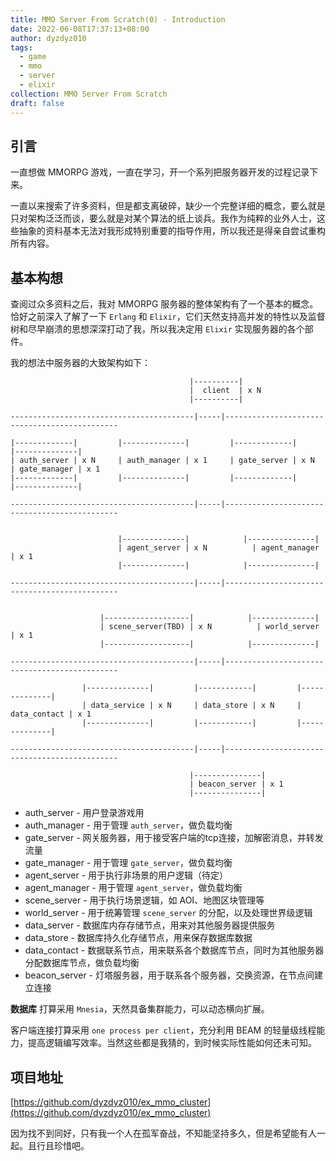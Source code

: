 ```yaml
---
title: MMO Server From Scratch(0) - Introduction
date: 2022-06-08T17:37:13+08:00
author: dyzdyz010
tags:
  - game
  - mmo
  - server
  - elixir
collection: MMO Server From Scratch
draft: false
---
```


## 引言

一直想做 MMORPG 游戏，一直在学习，开一个系列把服务器开发的过程记录下来。

一直以来搜索了许多资料，但是都支离破碎，缺少一个完整详细的概念，要么就是只对架构泛泛而谈，要么就是对某个算法的纸上谈兵。我作为纯粹的业外人士，这些抽象的资料基本无法对我形成特别重要的指导作用，所以我还是得亲自尝试重构所有内容。

## 基本构想

查阅过众多资料之后，我对 MMORPG 服务器的整体架构有了一个基本的概念。恰好之前深入了解了一下 `Erlang` 和 `Elixir`，它们天然支持高并发的特性以及监督树和尽早崩溃的思想深深打动了我，所以我决定用 `Elixir` 实现服务器的各个部件。

我的想法中服务器的大致架构如下：

```
                                        |----------|
                                        |  client  | x N
                                        |----------|

-----------------------------------------|-----|----------------------------------------------

|-------------|	        |--------------|         |-------------|        |--------------|
| auth_server | x N     | auth_manager | x 1     | gate_server | x N    | gate_manager | x 1
|-------------|         |--------------|         |-------------|        |--------------|

-----------------------------------------|-----|----------------------------------------------


                        |--------------|            |---------------|
                        | agent_server | x N	      | agent_manager | x 1
                        |--------------|            |---------------|

-----------------------------------------|-----|----------------------------------------------


                    |-------------------|            |--------------|
                    | scene_server(TBD) | x N	       | world_server | x 1
                    |-------------------|            |--------------|

-----------------------------------------|-----|----------------------------------------------

                |--------------|         |------------|         |--------------|
                | data_service | x N     | data_store | x N     | data_contact | x 1
                |--------------|         |------------|         |--------------|

-----------------------------------------|-----|----------------------------------------------

                                        |---------------|
                                        | beacon_server | x 1
                                        |---------------|
```

+ auth_server - 用户登录游戏用
+ auth_manager - 用于管理 `auth_server`，做负载均衡
+ gate_server - 网关服务器，用于接受客户端的tcp连接，加解密消息，并转发流量
+ gate_manager - 用于管理 `gate_server`，做负载均衡
+ agent_server - 用于执行非场景的用户逻辑（待定）
+ agent_manager - 用于管理 `agent_server`，做负载均衡
+ scene_server - 用于执行场景逻辑，如 AOI、地图区块管理等
+ world_server - 用于统筹管理 `scene_server` 的分配，以及处理世界级逻辑
+ data_server - 数据库内存存储节点，用来对其他服务器提供服务
+ data_store - 数据库持久化存储节点，用来保存数据库数据
+ data_contact - 数据联系节点，用来联系各个数据库节点，同时为其他服务器分配数据库节点，做负载均衡
+ beacon_server - 灯塔服务器，用于联系各个服务器，交换资源，在节点间建立连接

**数据库** 打算采用 `Mnesia`，天然具备集群能力，可以动态横向扩展。

客户端连接打算采用 `one process per client`，充分利用 BEAM 的轻量级线程能力，提高逻辑编写效率。当然这些都是我猜的，到时候实际性能如何还未可知。

## 项目地址

[https://github.com/dyzdyz010/ex_mmo_cluster](https://github.com/dyzdyz010/ex_mmo_cluster)

因为找不到同好，只有我一个人在孤军奋战，不知能坚持多久，但是希望能有人一起。且行且珍惜吧。
